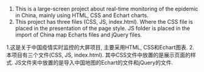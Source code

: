 1. This is a large-screen project about real-time monitoring of the epidemic in China, mainly using HTML, CSS and Echart charts.
2. This project has three files (CSS, JS, index.html). Where the CSS file is placed in the presentation of the page style. JS folder is placed in the import of China map Echarts files and jQuery files.

1.这是关于中国疫情实时监控的大屏项目, 主要采用HTML, CSS和Echart图表.
2.本项目有三个文件(CSS, JS, index.html). 其中CSS文件中放置的是展示页面的样式. JS文件夹中放置的是导入中国地图的Echart的文件和jQuery的文件.
